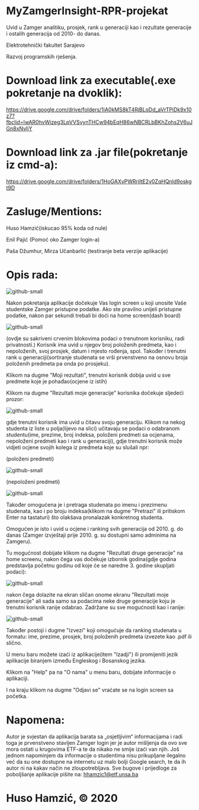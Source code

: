 # MyZamgerInsight-RPR-projekat
Uvid u Zamger analitiku, prosjek, rank u generaciji kao i rezultate generacije i ostalih generacija od 2010- do danas.

Elektrotehnički fakultet Sarajevo

Razvoj programskih rješenja.

# Download link za executable(.exe pokretanje na dvoklik):
https://drive.google.com/drive/folders/1iA0kMS8kT4RjBLoDd_aVrTPiDk9x10z7?fbclid=IwAR0hvWizeg3LpVVSvynTHCw94bEqH86wNBCRLbBKhZohs2V6uJGn8xNvIjY

# Download link za .jar file(pokretanje iz cmd-a):
https://drive.google.com/drive/folders/1HoGAXvPWRriItE2v0ZqHQnld9oskgt9D

# Zasluge/Mentions:

Huso Hamzić(iskucao 95% koda od nule)

Enil Pajić (Pomoć oko Zamger login-a)

Paša Džumhur, Mirza Učanbarlić (testiranje beta verzije aplikacije)

# Opis rada:

![github-small](slike-readme/login-screen.jpg)

Nakon pokretanja aplikacije dočekuje Vas login screen u koji unosite Vaše studentske Zamger pristupne podatke.
Ako ste pravilno unijeli pristupne podatke, nakon par sekundi trebali bi doći na home screen(dash board)

![github-small](slike-readme/home-screen.jpg)

(ovdje su sakriveni crvenim blokovima podaci o trenutnom korisniku, radi privatnosti.)
Korisnik ima uvid u njegov broj položenih predmeta, kao i nepoloženih, svoj prosjek, datum i mjesto rođenja, spol. Također i trenutni rank u generaciji(sortiranje studenata se vrši prvenstveno na osnovu broja položenih predmeta pa onda po prosjeku).

Klikom na dugme "Moji rezultati", trenutni korisnik dobija uvid u sve predmete koje je pohađao(ocjene iz istih)

Klikom na dugme "Rezultati moje generacije" korisnika dočekuje sljedeći prozor:

![github-small](slike-readme/search-screen.jpg)

gdje trenutni korisnik ima uvid u čitavu svoju generaciju. Klikom na nekog studenta iz liste u polja(lijevo na slici) učitavaju se podaci o odabranom studentu(ime, prezime, broj indeksa, položeni predmeti sa ocjenama, nepoloženi predmeti kao i rank u generaciji), gdje trenutni korisnik može vidjeti ocjene svojih kolega iz predmeta koje su slušali npr:

(položeni predmeti)

![github-small](slike-readme/polozeni-predmeti.jpg)

(nepoloženi predmeti)

![github-small](slike-readme/nepolozeni-predmeti.jpg)

Također omogućena je i pretraga studenata po imenu i prezimenu studenata, kao i po broju indeksa(klikom na dugme "Pretrazi" ili pritiskom Enter na tastaturi) što olakšava pronalazak konkretnog studenta.

Omogućen je isto i uvid u ocjene i ranking svih generacija od 2010. g. do danas (Zamger izvještaji prije 2010. g. su dostupni samo adminima na Zamgeru).

Tu mogućnost dobijate klikom na dugme "Rezultati druge generacije" na home screenu, nakon čega vas dočekuje izbornik godina(gdje godina predstavlja početnu godinu od koje će se naredne 3. godine skupljati podaci):

![github-small](slike-readme/generacija-biranje.jpg)

nakon čega dolazite na ekran sličan onome ekranu "Rezultati moje generacije" ali sada samo sa podacima neke druge generacije koju je trenutni korisnik ranije odabrao. Zadržane su sve mogućnosti kao i ranije:

![github-small](slike-readme/2013-generacija.jpg)

Također postoji i dugme "Izvezi" koji omogućuje da ranking studenata u formatu: ime, prezime, prosjek, broj položenih predmeta izvezete kao .pdf ili slično.

U menu baru možete izaći iz aplikacije(item "Izadji") ili promijeniti jezik aplikacije biranjem između Engleskog i Bosanskog jezika.

Klikom na "Help" pa na "O nama" u menu baru, dobijate informacije o aplikaciji.

I na kraju klikom na dugme "Odjavi se" vraćate se na login screen sa početka.

# Napomena:
Autor je svjestan da aplikacija barata sa „osjetljivim“ informacijama i radi toga je prvenstveno stavljen Zamger login jer je autor mišljenja da ovo sve mora ostati u krugovima ETF-a te da nikako ne smije izaći van njih. Još jednom napominjem da informacije o studentima nisu prikupljane ilegalno već da su one dostupne na internetu uz malo bolji Google search, te da ih autor ni na kakav način ne zloupotrebljava. Sve bugove i prijedloge za poboljšanje aplikacije pišite na: hhamzic1@etf.unsa.ba

#  Huso Hamzić,  © 2020
